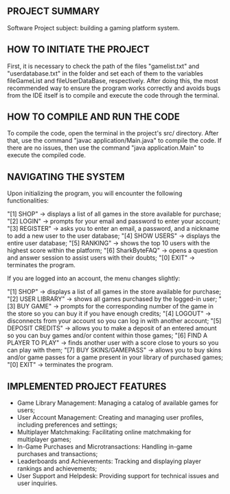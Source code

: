 ## PROJECT SUMMARY

Software Project subject: building a gaming platform system.

## HOW TO INITIATE THE PROJECT

First, it is necessary to check the path of the files "gamelist.txt" and "userdatabase.txt" in the folder and set each of them to the variables fileGameList and fileUserDataBase, respectively. After doing this, the most recommended way to ensure the program works correctly and avoids bugs from the IDE itself is to compile and execute the code through the terminal.

## HOW TO COMPILE AND RUN THE CODE

To compile the code, open the terminal in the project's src/ directory. After that, use the command "javac application/Main.java" to compile the code. If there are no issues, then use the command "java application.Main" to execute the compiled code.

## NAVIGATING THE SYSTEM

Upon initializing the program, you will encounter the following functionalities:

"[1] SHOP" -> displays a list of all games in the store available for purchase;
"[2] LOGIN" -> prompts for your email and password to enter your account;
"[3] REGISTER" -> asks you to enter an email, a password, and a nickname to add a new user to the user database;
"[4] SHOW USERS" -> displays the entire user database;
"[5] RANKING" -> shows the top 10 users with the highest score within the platform;
"[6] SharkByteFAQ" -> opens a question and answer session to assist users with their doubts;
"[0] EXIT" -> terminates the program.

If you are logged into an account, the menu changes slightly:

"[1] SHOP" -> displays a list of all games in the store available for purchase;
"[2] USER LIBRARY" -> shows all games purchased by the logged-in user;
"[3] BUY GAME" -> prompts for the corresponding number of the game in the store so you can buy it if you have enough credits;
"[4] LOGOUT" -> disconnects from your account so you can log in with another account;
"[5] DEPOSIT CREDITS" -> allows you to make a deposit of an entered amount so you can buy games and/or content within those games;
"[6] FIND A PLAYER TO PLAY" -> finds another user with a score close to yours so you can play with them;
"[7] BUY SKINS/GAMEPASS" -> allows you to buy skins and/or game passes for a game present in your library of purchased games;
"[0] EXIT" -> terminates the program.

## IMPLEMENTED PROJECT FEATURES

- Game Library Management: Managing a catalog of available games for users;
- User Account Management: Creating and managing user profiles, including preferences and settings;
- Multiplayer Matchmaking: Facilitating online matchmaking for multiplayer games;
- In-Game Purchases and Microtransactions: Handling in-game purchases and transactions;
- Leaderboards and Achievements: Tracking and displaying player rankings and achievements;
- User Support and Helpdesk: Providing support for technical issues and user inquiries.
